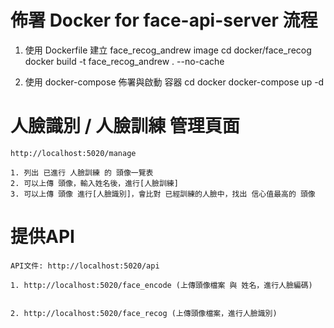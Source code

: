 # 佈署 Docker for face-api-server 流程

1. 使用 Dockerfile 建立 face_recog_andrew image
    cd docker/face_recog
    docker build -t face_recog_andrew . --no-cache

2. 使用 docker-compose 佈署與啟動 容器
    cd docker
    docker-compose up -d

# 人臉識別 / 人臉訓練 管理頁面

    http://localhost:5020/manage

    1. 列出 已進行 人臉訓練 的 頭像一覽表
    2. 可以上傳 頭像，輸入姓名後，進行[人臉訓練]
    3. 可以上傳 頭像 進行[人臉識別]，會比對 已經訓練的人臉中，找出 信心值最高的 頭像


# 提供API

    API文件: http://localhost:5020/api

    1. http://localhost:5020/face_encode (上傳頭像檔案 與 姓名，進行人臉編碼)


    2. http://localhost:5020/face_recog (上傳頭像檔案，進行人臉識別) 




